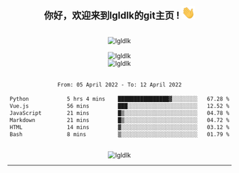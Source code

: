 <div align="center">
<h2> 你好，欢迎来到lgldlk的git主页 ! <img src="https://github.com/lgldlk/lgldlk/blob/main/gifs/Hi.gif" width="30px"></h2>
</div>

<div align="center">
 </br>
 <img src="http://aiitapp.cn:8091/?color=rgba(37,144,118,1)&shadowColor=rgba(12,16,20,1)&fontSize=120&&shadowOffsetX=9&shadowOffsetY=11" height="26px" alt="lgldlk" />
 </br>

   </br>
 <img src="https://github-readme-stats.vercel.app/api?username=lgldlk&show_icons=true&theme=gotham&locale=cn" alt="lgldlk" />
 

</br>

<img  src="http://github-readme-stats.vercel.app/api/top-langs/?username=lgldlk&show_icons=true&theme=gotham&locale=cn&layout=compact" alt="lgldlk"/>  
</br>
</br>

<!--START_SECTION:waka-->

```text
From: 05 April 2022 - To: 12 April 2022

Python            5 hrs 4 mins    ████████████████▓░░░░░░░░   67.28 %
Vue.js            56 mins         ███░░░░░░░░░░░░░░░░░░░░░░   12.52 %
JavaScript        21 mins         █▒░░░░░░░░░░░░░░░░░░░░░░░   04.78 %
Markdown          21 mins         █▒░░░░░░░░░░░░░░░░░░░░░░░   04.72 %
HTML              14 mins         ▓░░░░░░░░░░░░░░░░░░░░░░░░   03.12 %
Bash              8 mins          ▒░░░░░░░░░░░░░░░░░░░░░░░░   01.79 %
```

<!--END_SECTION:waka-->

 </br>
  <img src="https://visitor-badge.glitch.me/badge?page_id=lgldlk" alt="lgldlk" />

---

 

